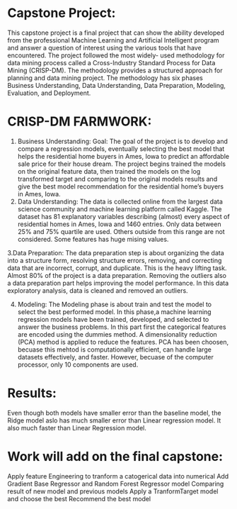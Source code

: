 # Capstone Project:
This capstone project is a final project that can show the ability developed from the professional Machine Learning and Artificial Intelligent program and answer a question of interest using the various tools that have encountered. The project followed the most widely- used methodology for data mining process called a Cross-Industry Standard Process for Data Mining (CRISP-DM). The methodology provides a structured approach for planning and data mining project. The methodology has six phases Business Understanding, Data Understanding, Data Preparation, Modeling, Evaluation, and Deployment.

# CRISP-DM FARMWORK:
1. Business Understanding:
Goal: The goal of the project is to develop and compare a regression models, eventually selecting the best model that helps the residential home buyers in Ames, Iowa to predict an affordable sale price for their house dream. The project begins trained the models on the original feature data, then trained the models on the log transformed target and comparing to the original models results and give the best model recommendation for the residential home’s buyers in Ames, Iowa.
2. Data Understanding:
The data is collected online from the largest data science community and machine learning platform called Kaggle. The dataset has 81 explanatory variables describing (almost) every aspect of residential homes in Ames, Iowa and 1460 entries. Only data between 25% and 75% quartile are used. Others outside from this range are not considered. Some features has huge mising values. 

3.Data Preparation:
The data preparation step is about organizing the data into a structure form, resolving structure errors, removing, and correcting data that are incorrect, corrupt, and duplicate. This is the heavy lifting task. Almost 80% of the project is a data preparation. Removing the outliers also a data preparation part helps improving the model performance. In this data exploratory analysis, data is cleaned and removed an outliers. 

4. Modeling:
The Modeling phase is about train and test the model to select the best performed model. In this phase,a machine learning regression models have been trained, developed, and selected to answer the business problems. In this part first the categorical features are encoded using the dummies method. A dimensionality reduction (PCA) method is applied to reduce the features. PCA has been choosen, becuase this mehtod is computationally efficient, can handle large datasets effectively, and faster. However, becuase of the computer processor, only 10 components are used. 

# Results:
Even though both models have smaller error than the baseline model, the Ridge model aslo has much smaller error than Linear regression model. It also much faster than Linear Regression model. 

# Work will add on the final capstone: 

Apply feature Engineering to tranform a catogerical data into numerical
Add Gradient Base Regressor and Random Forest Regressor model
Comparing result of new model and previous models
Apply a TranformTarget model and choose the best
Recommend the best model




